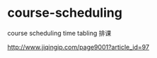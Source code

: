# course-scheduling
course scheduling  time tabling  排课

http://www.jiqingip.com/page9001?article_id=97
